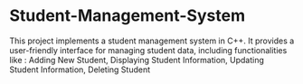 # Student-Management-System
This project implements a student management system in C++. It provides a user-friendly interface for managing student data, including functionalities like : Adding New Student, Displaying Student Information, Updating Student Information, Deleting Student
